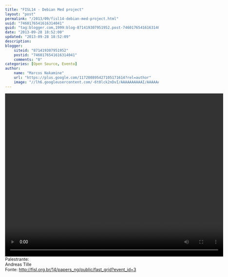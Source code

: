 ```yaml
---
title: "FISL14 - Debian Med project"
layout: "post"
permalink: "/2013/09/fisl14-debian-med-project.html"
uuid: "7460176541616314041"
guid: "tag:blogger.com,1999:blog-871419307951952.post-7460176541616314041"
date: "2013-09-28 18:52:00"
updated: "2013-09-28 18:52:09"
description: 
blogger:
    siteid: "871419307951952"
    postid: "7460176541616314041"
    comments: "0"
categories: [Open Source, Evento]
author: 
    name: "Marcos Nakamine"
    url: "https://plus.google.com/117200895427105171614?rel=author"
    image: "//lh6.googleusercontent.com/-6t0lck2nDvI/AAAAAAAAAAI/AAAAAAAAOBw/_9ON3AiIr48/s32-c/photo.jpg"
---
```


<div class="css-full-post-content js-full-post-content">
<video controls="" height="535" width="716"><source src="http://hemingway.softwarelivre.org/fisl14/high/40t/sala40t-high-201307051100.ogg"></source>Your browser does not support the video tag.</video>Palestrante:<br>Andreas Tille<br>Fonte: <a href="http://fisl.org.br/14/papers_ng/public/fast_grid?event_id=3">http://fisl.org.br/14/papers_ng/public/fast_grid?event_id=3</a>
</div>